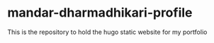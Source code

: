 # mandar-dharmadhikari-profile
This is the repository to hold the hugo static website for my portfolio
